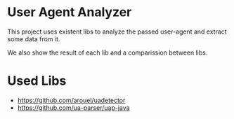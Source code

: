 # User Agent Analyzer

This project uses existent libs to analyze the passed user-agent and extract some data from it.

We also show the result of each lib and a comparission between libs.

# Used Libs

- https://github.com/arouel/uadetector
- https://github.com/ua-parser/uap-java